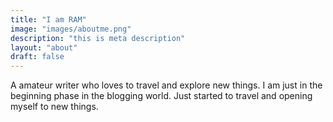 ```yaml
---
title: "I am RAM"
image: "images/aboutme.png"
description: "this is meta description"
layout: "about"
draft: false
---
```


A amateur writer who loves to travel and explore new things. I am just in the beginning phase in the blogging world. Just started to travel and opening myself to new things. 
